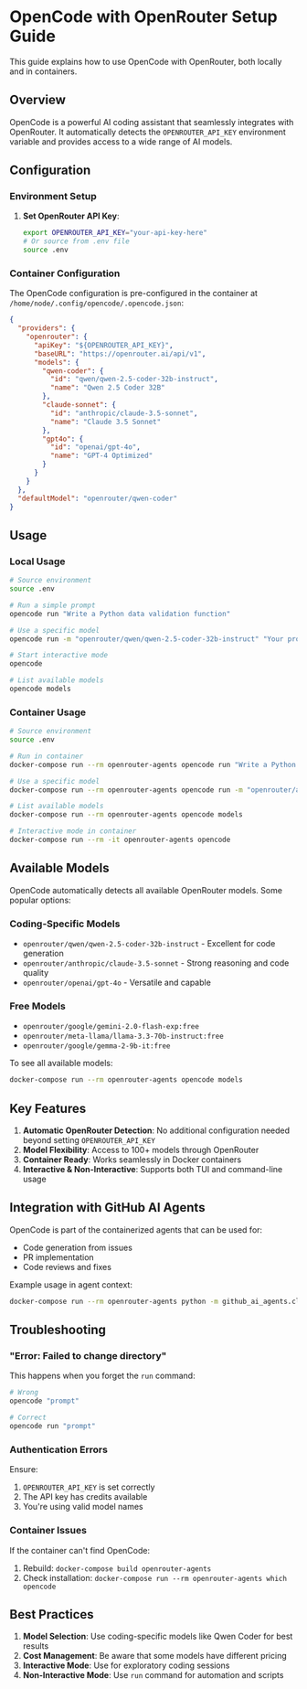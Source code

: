 # OpenCode with OpenRouter Setup Guide

This guide explains how to use OpenCode with OpenRouter, both locally and in containers.

## Overview

OpenCode is a powerful AI coding assistant that seamlessly integrates with OpenRouter. It automatically detects the `OPENROUTER_API_KEY` environment variable and provides access to a wide range of AI models.

## Configuration

### Environment Setup

1. **Set OpenRouter API Key**:
   ```bash
   export OPENROUTER_API_KEY="your-api-key-here"
   # Or source from .env file
   source .env
   ```

### Container Configuration

The OpenCode configuration is pre-configured in the container at `/home/node/.config/opencode/.opencode.json`:

```json
{
  "providers": {
    "openrouter": {
      "apiKey": "${OPENROUTER_API_KEY}",
      "baseURL": "https://openrouter.ai/api/v1",
      "models": {
        "qwen-coder": {
          "id": "qwen/qwen-2.5-coder-32b-instruct",
          "name": "Qwen 2.5 Coder 32B"
        },
        "claude-sonnet": {
          "id": "anthropic/claude-3.5-sonnet",
          "name": "Claude 3.5 Sonnet"
        },
        "gpt4o": {
          "id": "openai/gpt-4o",
          "name": "GPT-4 Optimized"
        }
      }
    }
  },
  "defaultModel": "openrouter/qwen-coder"
}
```

## Usage

### Local Usage

```bash
# Source environment
source .env

# Run a simple prompt
opencode run "Write a Python data validation function"

# Use a specific model
opencode run -m "openrouter/qwen/qwen-2.5-coder-32b-instruct" "Your prompt"

# Start interactive mode
opencode

# List available models
opencode models
```

### Container Usage

```bash
# Source environment
source .env

# Run in container
docker-compose run --rm openrouter-agents opencode run "Write a Python data validation function"

# Use a specific model
docker-compose run --rm openrouter-agents opencode run -m "openrouter/anthropic/claude-3.5-sonnet" "Your prompt"

# List available models
docker-compose run --rm openrouter-agents opencode models

# Interactive mode in container
docker-compose run --rm -it openrouter-agents opencode
```

## Available Models

OpenCode automatically detects all available OpenRouter models. Some popular options:

### Coding-Specific Models
- `openrouter/qwen/qwen-2.5-coder-32b-instruct` - Excellent for code generation
- `openrouter/anthropic/claude-3.5-sonnet` - Strong reasoning and code quality
- `openrouter/openai/gpt-4o` - Versatile and capable

### Free Models
- `openrouter/google/gemini-2.0-flash-exp:free`
- `openrouter/meta-llama/llama-3.3-70b-instruct:free`
- `openrouter/google/gemma-2-9b-it:free`

To see all available models:
```bash
docker-compose run --rm openrouter-agents opencode models
```

## Key Features

1. **Automatic OpenRouter Detection**: No additional configuration needed beyond setting `OPENROUTER_API_KEY`
2. **Model Flexibility**: Access to 100+ models through OpenRouter
3. **Container Ready**: Works seamlessly in Docker containers
4. **Interactive & Non-Interactive**: Supports both TUI and command-line usage

## Integration with GitHub AI Agents

OpenCode is part of the containerized agents that can be used for:
- Code generation from issues
- PR implementation
- Code reviews and fixes

Example usage in agent context:
```bash
docker-compose run --rm openrouter-agents python -m github_ai_agents.cli issue-monitor
```

## Troubleshooting

### "Error: Failed to change directory"

This happens when you forget the `run` command:
```bash
# Wrong
opencode "prompt"

# Correct
opencode run "prompt"
```

### Authentication Errors

Ensure:
1. `OPENROUTER_API_KEY` is set correctly
2. The API key has credits available
3. You're using valid model names

### Container Issues

If the container can't find OpenCode:
1. Rebuild: `docker-compose build openrouter-agents`
2. Check installation: `docker-compose run --rm openrouter-agents which opencode`

## Best Practices

1. **Model Selection**: Use coding-specific models like Qwen Coder for best results
2. **Cost Management**: Be aware that some models have different pricing
3. **Interactive Mode**: Use for exploratory coding sessions
4. **Non-Interactive Mode**: Use `run` command for automation and scripts
